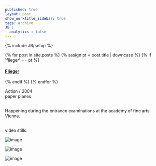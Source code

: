 ```yaml
---
published: true
layout: post
show_worktitle_sidebar: true
tags: archive
JB :
  analytics : false
---
```


{% include JB/setup %}


{% for post in site.posts %}
	{% assign pt = post.title | downcase %}
	{% if 'flieger' == pt %}
<h4><a href="{{ BASE_PATH }}{{ post.url }}">Flieger</a></h4>
	{% endif %}
{% endfor %}

<p>
Action / 2004<br />
paper planes<br /><br />

Happening during the entrance examinations at the academy of fine arts Vienna.<br /><br />
</p>

<p>video stills:<br /></p>
<img src="{{ site.url }}/images/flieger.jpg" alt="image">
<p></p>
<img src="{{ site.url }}/images/flieger1.jpg" alt="image">
<p></p>
<img src="{{ site.url }}/images/flieger2.jpg" alt="image">



